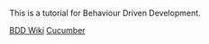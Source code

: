 This is a tutorial for Behaviour Driven Development.

[BDD Wiki](https://en.wikipedia.org/wiki/Behavior-driven_development)
[Cucumber](https://cucumber.io/)